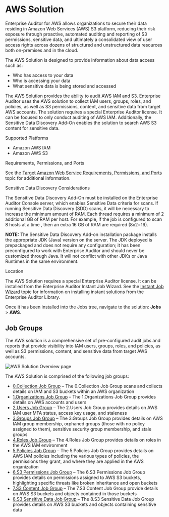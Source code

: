 # AWS Solution

Enterprise Auditor for AWS allows organizations to secure their data residing in Amazon Web Services
(AWS) S3 platform, reducing their risk exposure through proactive, automated auditing and reporting
of S3 permissions, sensitive data, and ultimately a consolidated view of user access rights across
dozens of structured and unstructured data resources both on-premises and in the cloud.

The AWS Solution is designed to provide information about data access such as:

- Who has access to your data
- Who is accessing your data
- What sensitive data is being stored and accessed

The AWS Solution provides the ability to audit AWS IAM and S3. Enterprise Auditor uses the AWS
solution to collect IAM users, groups, roles, and policies, as well as S3 permissions, content, and
sensitive data from target AWS accounts. The solution requires a special Enterprise Auditor license.
It can be focused to only conduct auditing of AWS IAM. Additionally, the Sensitive Data Discovery
Add-On enables the solution to search AWS S3 content for sensitive data.

Supported Platforms

- Amazon AWS IAM
- Amazon AWS S3

Requirements, Permissions, and Ports

See the
[Target Amazon Web Service Requirements, Permissions, and Ports](/docs/accessanalyzer/11.6/accessanalyzer/requirements/target/aws.md)
topic for additional information.

Sensitive Data Discovery Considerations

The Sensitive Data Discovery Add-On must be installed on the Enterprise Auditor Console server,
which enables Sensitive Data criteria for scans. If running Sensitive Data Discovery (SDD) scans, it
will be necessary to increase the minimum amount of RAM. Each thread requires a minimum of 2
additional GB of RAM per host. For example, if the job is configured to scan 8 hosts at a time ,
then an extra 16 GB of RAM are required (8x2=16).

**NOTE:** The Sensitive Data Discovery Add-on installation package installs the appropriate JDK
(Java) version on the server. The JDK deployed is prepackaged and does not require any
configuration; it has been preconfigured to work with Enterprise Auditor and should never be
customized through Java. It will not conflict with other JDKs or Java Runtimes in the same
environment.

Location

The AWS Solution requires a special Enterprise Auditor license. It can be installed from the
Enterprise Auditor Instant Job Wizard. See the
[Instant Job Wizard](/docs/accessanalyzer/11.6/accessanalyzer/admin/jobs/instantjobs/overview.md)
topic for information on installing instant solutions from the Enterprise Auditor Library.

Once it has been installed into the Jobs tree, navigate to the solution: **Jobs** > **AWS**.

## Job Groups

The AWS solution is a comprehensive set of pre-configured audit jobs and reports that provide
visibility into IAM users, groups, roles, and policies, as well as S3 permissions, content, and
sensitive data from target AWS accounts.

![AWS Solution Overview page](/img/versioned_docs/accessanalyzer_11.6/accessanalyzer/admin/runninginstances/overviewpage.webp)

The AWS Solution is comprised of the following job groups:

- [0.Collection Job Group](/docs/accessanalyzer/11.6/accessanalyzer/solutions/aws/collection/overview.md)
  – The 0.Collection Job Group scans and collects details on IAM and S3 buckets within an AWS
  organization
- [1.Organizations Job Group](/docs/accessanalyzer/11.6/accessanalyzer/solutions/aws/organizations/overview.md)
  – The 1.Organizations Job Group provides details on AWS accounts and users
- [2.Users Job Group](/docs/accessanalyzer/11.6/accessanalyzer/solutions/aws/users/overview.md)
  – The 2.Users Job Group provides details on AWS IAM user MFA status, access key usage, and
  staleness
- [3.Groups Job Group](/docs/accessanalyzer/11.6/accessanalyzer/solutions/aws/groups/overview.md)
  – The 3.Groups Job Group provides details on AWS IAM group membership, orphaned groups (those with
  no policy assigned to them), sensitive security group membership, and stale groups
- [4.Roles Job Group](/docs/accessanalyzer/11.6/accessanalyzer/solutions/aws/roles/overview.md)
  – The 4.Roles Job Group provides details on roles in the AWS IAM environment
- [5.Policies Job Group](/docs/accessanalyzer/11.6/accessanalyzer/solutions/aws/policies/overview.md)
  – The 5.Policies Job Group provides details on AWS IAM policies including the various types of
  policies, the permissions they grant, and where they are applied in the AWS organization
- [6.S3 Permissions Job Group](/docs/accessanalyzer/11.6/accessanalyzer/solutions/aws/s3permissions/overview.md)
  – The 6.S3 Permissions Job Group provides details on permissions assigned to AWS S3 buckets,
  highlighting specific threats like broken inheritance and open buckets
- [7.S3 Content Job Group](/docs/accessanalyzer/11.6/accessanalyzer/solutions/aws/s3content/overview.md)
  – The 7.S3 Content Job Group provide details on AWS S3 buckets and objects contained in those
  buckets
- [8.S3 Sensitive Data Job Group](/docs/accessanalyzer/11.6/accessanalyzer/solutions/aws/sensitivedata/overview.md)
  – The 8.S3 Sensitive Data Job Group provides details on AWS S3 buckets and objects containing
  sensitive data

